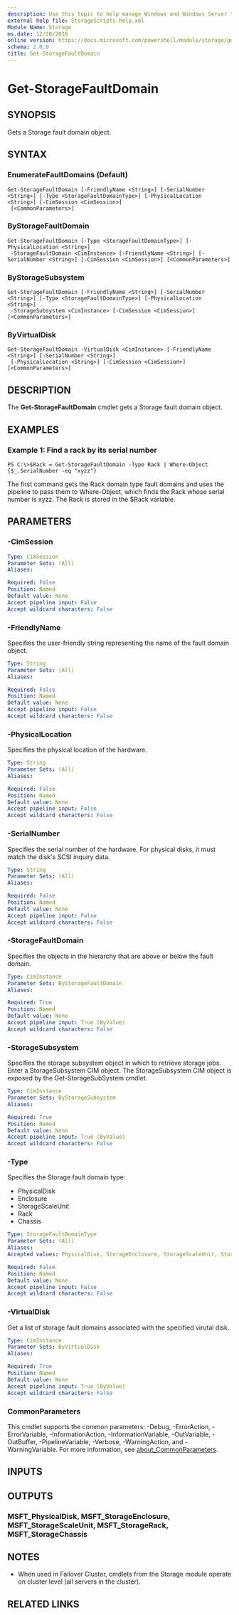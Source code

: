 ```yaml
---
description: Use this topic to help manage Windows and Windows Server technologies with Windows PowerShell.
external help file: StorageScripts-help.xml
Module Name: Storage
ms.date: 12/20/2016
online version: https://docs.microsoft.com/powershell/module/storage/get-storagefaultdomain?view=windowsserver2022-ps&wt.mc_id=ps-gethelp
schema: 2.0.0
title: Get-StorageFaultDomain
---
```


# Get-StorageFaultDomain

## SYNOPSIS
Gets a Storage fault domain object.

## SYNTAX

### EnumerateFaultDomains (Default)
```
Get-StorageFaultDomain [-FriendlyName <String>] [-SerialNumber <String>] [-Type <StorageFaultDomainType>] [-PhysicalLocation <String>] [-CimSession <CimSession>]
 [<CommonParameters>]
```

### ByStorageFaultDomain
```
Get-StorageFaultDomain [-Type <StorageFaultDomainType>] [-PhysicalLocation <String>]
 -StorageFaultDomain <CimInstance> [-FriendlyName <String>] [-SerialNumber <String>] [-CimSession <CimSession>] [<CommonParameters>]
```

### ByStorageSubsystem
```
Get-StorageFaultDomain [-FriendlyName <String>] [-SerialNumber <String>] [-Type <StorageFaultDomainType>] [-PhysicalLocation <String>] 
 -StorageSubsystem <CimInstance> [-CimSession <CimSession>] [<CommonParameters>]
```

### ByVirtualDisk
```
Get-StorageFaultDomain -VirtualDisk <CimInstance> [-FriendlyName <String>] [-SerialNumber <String>]
 [-PhysicalLocation <String>] [-CimSession <CimSession>] [<CommonParameters>]
```

## DESCRIPTION
The **Get-StorageFaultDomain** cmdlet gets a Storage fault domain object.

## EXAMPLES

### Example 1: Find a rack by its serial number
```
PS C:\>$Rack = Get-StorageFaultDomain -Type Rack | Where-Object {$_.SerialNumber -eq "xyzz"}
```

The first command gets the Rack domain type fault domains and uses the pipeline to pass them to Where-Object, which finds the Rack whose serial number is xyzz.
The Rack is stored in the $Rack variable.

## PARAMETERS

### -CimSession


```yaml
Type: CimSession
Parameter Sets: (All)
Aliases:

Required: False
Position: Named
Default value: None
Accept pipeline input: False
Accept wildcard characters: False
```

### -FriendlyName
Specifies the user-friendly string representing the name of the fault domain object.

```yaml
Type: String
Parameter Sets: (All)
Aliases:

Required: False
Position: Named
Default value: None
Accept pipeline input: False
Accept wildcard characters: False
```

### -PhysicalLocation
Specifies the physical location of the hardware.

```yaml
Type: String
Parameter Sets: (All)
Aliases:

Required: False
Position: Named
Default value: None
Accept pipeline input: False
Accept wildcard characters: False
```

### -SerialNumber
Specifies the serial number of the hardware. For physical disks, it must match the disk's SCSI inquiry data.

```yaml
Type: String
Parameter Sets: (All)
Aliases:

Required: False
Position: Named
Default value: None
Accept pipeline input: False
Accept wildcard characters: False
```

### -StorageFaultDomain
Specifies the objects in the hierarchy that are above or below the fault domain.

```yaml
Type: CimInstance
Parameter Sets: ByStorageFaultDomain
Aliases:

Required: True
Position: Named
Default value: None
Accept pipeline input: True (ByValue)
Accept wildcard characters: False
```

### -StorageSubsystem
Specifies the storage subsystem object in which to retrieve storage jobs.
Enter a StorageSubsystem CIM object.
The StorageSubsystem CIM object is exposed by the Get-StorageSubSystem cmdlet.

```yaml
Type: CimInstance
Parameter Sets: ByStorageSubsystem
Aliases:

Required: True
Position: Named
Default value: None
Accept pipeline input: True (ByValue)
Accept wildcard characters: False
```

### -Type
Specifies the Storage fault domain type:

- PhysicalDisk
- Enclosure
- StorageScaleUnit
- Rack
- Chassis

```yaml
Type: StorageFaultDomainType
Parameter Sets: (All)
Aliases:
Accepted values: PhysicalDisk, StorageEnclosure, StorageScaleUnit, StorageChassis, StorageRack, StorageSite

Required: False
Position: Named
Default value: None
Accept pipeline input: False
Accept wildcard characters: False
```

### -VirtualDisk
Get a list of storage fault domains associated with the specified virutal disk. 

```yaml
Type: CimInstance
Parameter Sets: ByVirtualDisk
Aliases:

Required: True
Position: Named
Default value: None
Accept pipeline input: True (ByValue)
Accept wildcard characters: False
```

### CommonParameters
This cmdlet supports the common parameters: -Debug, -ErrorAction, -ErrorVariable, -InformationAction, -InformationVariable, -OutVariable, -OutBuffer, -PipelineVariable, -Verbose, -WarningAction, and -WarningVariable. For more information, see [about_CommonParameters](https://go.microsoft.com/fwlink/?LinkID=113216).

## INPUTS

## OUTPUTS

### MSFT_PhysicalDisk, MSFT_StorageEnclosure, MSFT_StorageScaleUnit, MSFT_StorageRack, MSFT_StorageChassis

## NOTES

* When used in Failover Cluster, cmdlets from the Storage module operate on cluster level (all servers in the cluster).

## RELATED LINKS


